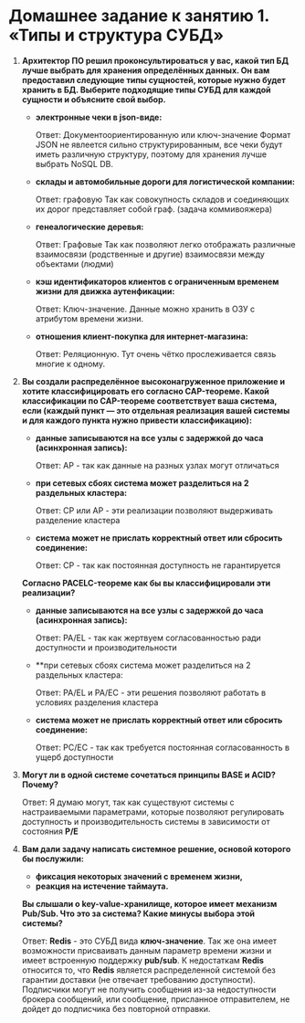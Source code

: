 # Домашнее задание к занятию 1. «Типы и структура СУБД»

1. **Архитектор ПО решил проконсультироваться у вас, какой тип БД лучше выбрать для хранения определённых данных. Он вам предоставил следующие типы сущностей, которые нужно будет хранить в БД. Выберите подходящие типы СУБД для каждой сущности и объясните свой выбор.**
    - **электронные чеки в json-виде:**

      Ответ: Документоориентированную или ключ-значение Формат JSON не явлеется сильно структурированным, все чеки будут иметь различную структуру, поэтому для хранения       лучше выбрать NoSQL DB. 

    - **склады и автомобильные дороги для логистической компании:**  
  
      Ответ: графовую Так как совокупность складов и соединяющих их дорог представляет собой граф. (задача коммивояжера) 

    - **генеалогические деревья:**  
  
      Ответ: Графовые Так как позволяют легко отображать различные взаимосвязи (родственные и другие) взаимосвязи между объектами (людми)

    - **кэш идентификаторов клиентов с ограниченным временем жизни для движка аутенфикации:**

      Ответ: Ключ-значение. Данные можно хранить в ОЗУ с атрибутом времени жизни.

    - **отношения клиент-покупка для интернет-магазина:**

      Ответ: Реляционную. Тут очень чётко прослеживается связь многие к одному.

2. **Вы создали распределённое высоконагруженное приложение и хотите классифицировать его согласно CAP-теореме. Какой классификации по CAP-теореме соответствует ваша система, если (каждый пункт — это отдельная реализация вашей системы и для каждого пункта нужно привести классификацию):**

    - **данные записываются на все узлы с задержкой до часа (асинхронная запись):**

      Ответ: AP - так как данные на разных узлах могут отличаться

    - **при сетевых сбоях система может разделиться на 2 раздельных кластера:**

      Ответ: CP или AP - эти реализации позволяют выдерживать разделение кластера

    - **система может не прислать корректный ответ или сбросить соединение:**

      Ответ: CP - так как постоянная доступность не гарантируется 

    **Согласно PACELC-теореме как бы вы классифицировали эти реализации?**
    - **данные записываются на все узлы с задержкой до часа (асинхронная запись):**

      Ответ: PA/EL - так как жертвуем согласованностью ради доступности и производительности
    - **при сетевых сбоях система может разделиться на 2 раздельных кластера:

      Ответ: PA/EL и PA/EC - эти решения позволяют работать в условиях разделения кластера

    - **система может не прислать корректный ответ или сбросить соединение:**

      Ответ: PC/EC - так как требуется постоянная согласованность в ущерб доступности


3. **Могут ли в одной системе сочетаться принципы BASE и ACID? Почему?**

      Ответ: 
      Я думаю могут, так как существуют системы с настраиваемыми параметрами, которые позволяют
      регулировать доступность и производительность системы в зависимости от состояния **P/E**

4. **Вам дали задачу написать системное решение, основой которого бы послужили:**
    - **фиксация некоторых значений с временем жизни,**
    - **реакция на истечение таймаута.**  
    
    **Вы слышали о key-value-хранилище, которое имеет механизм Pub/Sub. Что это за система? Какие минусы выбора этой системы?**

      Ответ: **Redis** - это СУБД вида **ключ-значение**. Так же она имеет возможности присваивать данным параметр времени
      жизни и имеет встроенную поддержку **pub/sub**. К недостаткам **Redis** относится то,
      что **Redis** является распределенной системой без гарантии доставки (не отвечает требованию доступности).
      Подписчики могут не получить сообщения из-за недоступности брокера сообщений, или сообщение, присланное отправителем,
      не дойдет до подписчика без повторной отправки.
